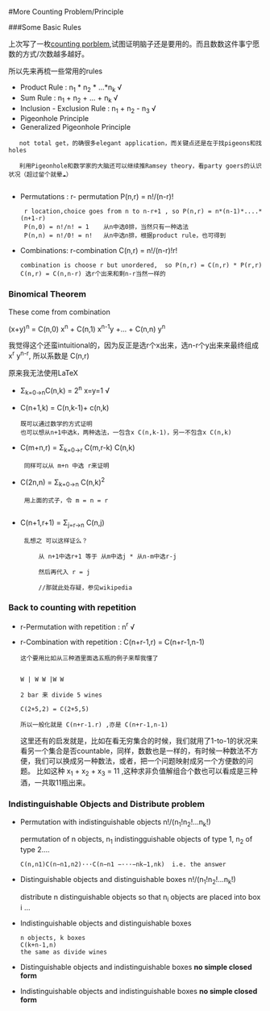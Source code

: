 #More Counting Problem/Principle


###Some Basic Rules 


上次写了一枚[counting porblem][id],试图证明脑子还是要用的。而且数数这件事宁愿数的方式/次数越多越好。

[id]:http://krisyu.github.io/2015/一枚Counting%20Problem/
 

所以先来再梳一些常用的rules

- Product Rule  : n<sub>1</sub> * n<sub>2</sub> * ...*n<sub>k</sub>  √
- Sum Rule  :  n<sub>1</sub> + n<sub>2</sub> + ... + n<sub>k</sub>   √
- Inclusion - Exclusion Rule : n<sub>1</sub> + n<sub>2</sub> - n<sub>3</sub>   √
- Pigeonhole Principle 
- Generalized Pigeonhole Principle  
   
   
```
   not total get，的确很多elegant application，而关键点还是在于找pigeons和找holes
   
   利用Pigeonhole和数学家的大脑还可以继续推Ramsey theory，看party goers的认识状况（超过留个就晕☁️）
   
```

- Permutations : r- permutation P(n,r) = n!/(n-r)!
	
	```
	 r location,choice goes from n to n-r+1 , so P(n,r) = n*(n-1)*....*(n+1-r)
	 P(n,0) = n!/n! = 1    从n中选0排，当然只有一种选法
	 P(n,n) = n!/0! = n!   从n中选n排，根据product rule，也可得到
	```
- Combinations:  r-combination C(n,r) = n!/(n-r)!r!
 	 
 	 ```
 	 combination is choose r but unordered,  so P(n,r) = C(n,r) * P(r,r)
 	 C(n,r) = C(n,n-r) 选r个出来和剩n-r当然一样的
 	 ```


### Binomical Theorem


These come from combination

(x+y)<sup>n</sup> = C(n,0) x<sup>n</sup> + C(n,1) x<sup>n-1</sup>y +... + C(n,n) y<sup>n</sup>


我觉得这个还蛮intuitional的，因为反正是选r个x出来，选n-r个y出来来最终组成x<sup>r</sup> y<sup>n-r</sup>, 所以系数是 C(n,r)

原来我无法使用LaTeX


- Σ<sub>k=0→n</sub>C(n,k) = 2<sup>n</sup>  x=y=1 √
- C(n+1,k) = C(n,k-1)+ c(n,k)
	
	``` 
	既可以通过数学的方式证明
	也可以想从n+1中选k，两种选法，一包含x C(n,k-1)，另一不包含x C(n,k)
	```	
	
- C(m+n,r) = Σ<sub>k=0→r</sub> C(m,r-k) C(n,k)
	
	```
	 同样可以从 m+n 中选 r来证明
	
	 ```
	 
- C(2n,n) = Σ<sub>k=0→n</sub> C(n,k)<sup>2</sup>
	
	```
	 用上面的式子，令 m = n = r
	 
	 ```
- C(n+1,r+1) = Σ<sub>j=r→n</sub> C(n,j)
	
	```
	 乱想之 可以这样证么？
		
		 从 n+1中选r+1 等于 从m中选j * 从n-m中选r-j
		
		 然后再代入 r = j
		
		 //那就此处存疑，参见wikipedia
	```

### Back to counting with repetition


- r-Permutation with repetition  : n<sup>r</sup> √
- r-Combination with repetition : C(n+r-1,r) = C(n+r-1,n-1)
	
	```
	这个要用比如从三种酒里面选五瓶的例子来帮我懂了
	
	
	W | W W |W W
	
	2 bar 来 divide 5 wines
	
	C(2+5,2) = C(2+5,5)
	
	所以一般化就是 C(n+r-1.r) ,亦是 C(n+r-1,n-1)
	
	```
	
	这里还有的启发就是，比如在看无穷集合的时候，我们就用了1-to-1的状况来看另一个集合是否countable，同样，数数也是一样的，有时候一种数法不方便，我们可以换成另一种数法，或者，把一个问题映射成另一个方便数的问题。 比如这种 x<sub>1</sub> + x<sub>2</sub> + x<sub>3</sub> = 11 ,这种求非负值解组合个数也可以看成是三种酒，一共取11瓶出来。
	
	
### Indistinguishable Objects and Distribute problem

- Permutation with indistinguishable objects  n!/(n<sub>1</sub>!n<sub>2</sub>!...n<sub>k</sub>!)

	permutation of n objects,
	n<sub>1</sub> indistingguishable objects of type 1,
	n<sub>2</sub> of type 2....
	
	```
	C(n,n1)C(n−n1,n2)···C(n−n1 −···−nk−1,nk)  i.e. the answer
	```
	
- Distinguishable objects and distinguishable boxes  n!/(n<sub>1</sub>!n<sub>2</sub>!...n<sub>k</sub>!)
	
	
	distribute n distinguishable objects so that n<sub>i</sub> objects are placed into box i ...
	
- Indistinguishable objects and distinguishable boxes  


	```
 	n objects, k boxes 
 	C(k+n-1,n)  
	the same as divide wines
	```	
	
- Distinguishable objects and indistinguishable boxes   	**no simple closed form**
- Indistinguishable objects and indistinguishable boxes 
 	**no simple closed form**

	
	



    
  